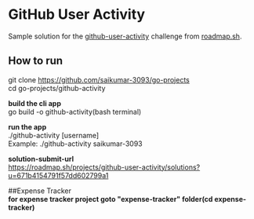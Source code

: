 # GitHub User Activity

Sample solution for the [github-user-activity](https://roadmap.sh/projects/github-user-activity) challenge from [roadmap.sh](https://roadmap.sh/).

## How to run

git clone https://github.com/saikumar-3093/go-projects  
cd go-projects/github-activity

**build the cli app**   
go build -o github-activity(bash terminal)

**run the app**  
./github-activity [username]  
Example: ./github-activity saikumar-3093  

**solution-submit-url**  
https://roadmap.sh/projects/github-user-activity/solutions?u=671b4154791f57dd602799a1

##Expense Tracker  
**for expense tracker project goto "expense-tracker" folder(cd expense-tracker)**
